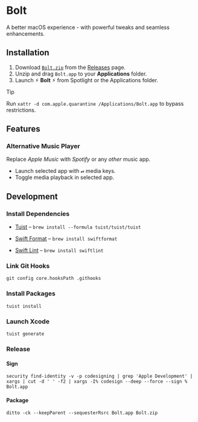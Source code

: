 # Bolt

A better macOS experience - with powerful tweaks and seamless enhancements.

## Installation

1. Download [`Bolt.zip`](https://github.com/navtoj/Bolt/releases/latest/download/Bolt.zip) from the [Releases](https://github.com/navtoj/Bolt/releases/latest) page.
2. Unzip and drag `Bolt.app` to your **Applications** folder.
3. Launch ⚡︎ **Bolt** ⚡︎ from Spotlight or the Applications folder.

> [!TIP]
> Run `xattr -d com.apple.quarantine /Applications/Bolt.app` to bypass restrictions.

## Features

### Alternative Music Player

Replace _Apple Music_ with _Spotify_ or any _other_ music app.

-   Launch selected app with `⏯` media keys.
-   Toggle media playback in selected app.

## Development

### Install Dependencies

-   [Tuist](https://github.com/tuist/tuist) – `brew install --formula tuist/tuist/tuist`

-   [Swift Format](https://github.com/nicklockwood/SwiftFormat) – `brew install swiftformat`

-   [Swift Lint](https://github.com/realm/SwiftLint) – `brew install swiftlint`

### Link Git Hooks

```shell
git config core.hooksPath .githooks
```

### Install Packages

```shell
tuist install
```

### Launch Xcode

```shell
tuist generate
```

### Release

#### Sign

```
security find-identity -v -p codesigning | grep 'Apple Development' | xargs | cut -d ' ' -f2 | xargs -I% codesign --deep --force --sign % Bolt.app
```

#### Package

```
ditto -ck --keepParent --sequesterRsrc Bolt.app Bolt.zip
```
